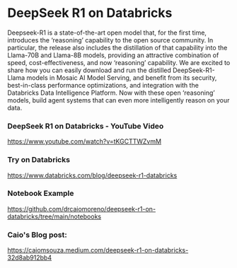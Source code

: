 # DeepSeek R1 on Databricks

Deepseek-R1 is a state-of-the-art open model that, for the first time, introduces the ‘reasoning’ capability to the open source community. In particular, the release also includes the distillation of that capability into the Llama-70B and Llama-8B models, providing an attractive combination of speed, cost-effectiveness, and now ‘reasoning’ capability. We are excited to share how you can easily download and run the distilled DeepSeek-R1-Llama models in Mosaic AI Model Serving, and benefit from its security, best-in-class performance optimizations, and integration with the Databricks Data Intelligence Platform. Now with these open ‘reasoning’ models, build agent systems that can even more intelligently reason on your data.

### DeepSeek R1 on Databricks - YouTube Video
https://www.youtube.com/watch?v=tKGCTTWZvmM

### Try on Databricks
https://www.databricks.com/blog/deepseek-r1-databricks

### Notebook Example 
https://github.com/drcaiomoreno/deepseek-r1-on-databricks/tree/main/notebooks

### Caio's Blog post:
https://caiomsouza.medium.com/deepseek-r1-on-databricks-32d8ab912bb4
